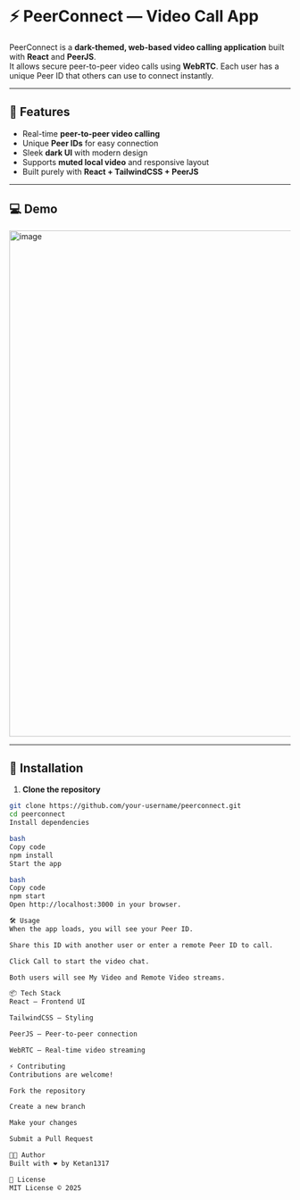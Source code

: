 # ⚡ PeerConnect — Video Call App

PeerConnect is a **dark-themed, web-based video calling application** built with **React** and **PeerJS**.  
It allows secure peer-to-peer video calls using **WebRTC**. Each user has a unique Peer ID that others can use to connect instantly.

---

## 🌟 Features

- Real-time **peer-to-peer video calling**
- Unique **Peer IDs** for easy connection
- Sleek **dark UI** with modern design
- Supports **muted local video** and responsive layout
- Built purely with **React + TailwindCSS + PeerJS**

---

## 💻 Demo

<img width="1596" height="907" alt="image" src="https://github.com/user-attachments/assets/6f0df15d-a743-4b4f-9241-0a98abac38c0" />


---

## 🚀 Installation

1. **Clone the repository**  
```bash
git clone https://github.com/your-username/peerconnect.git
cd peerconnect
Install dependencies

bash
Copy code
npm install
Start the app

bash
Copy code
npm start
Open http://localhost:3000 in your browser.

🛠 Usage
When the app loads, you will see your Peer ID.

Share this ID with another user or enter a remote Peer ID to call.

Click Call to start the video chat.

Both users will see My Video and Remote Video streams.

📦 Tech Stack
React — Frontend UI

TailwindCSS — Styling

PeerJS — Peer-to-peer connection

WebRTC — Real-time video streaming

⚡ Contributing
Contributions are welcome!

Fork the repository

Create a new branch

Make your changes

Submit a Pull Request

👨‍💻 Author
Built with ❤️ by Ketan1317

📄 License
MIT License © 2025
